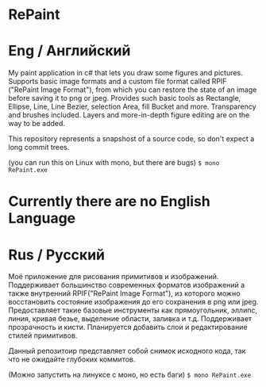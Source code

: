# RePaint

# Eng / Английский
My paint application in c# that lets you draw some figures and pictures. Supports basic image formats and a custom file format called RPIF ("RePaint Image Format"), from which you can restore the state of an image before saving it to png or jpeg.
Provides such basic tools as Rectangle, Ellipse, Line, Line Bezier, selection Area, fill Bucket and more.
Transparency and brushes included. Layers and more-in-depth figure editing are on the way to be added.

This repository represents a snapshost of a source code, so don't expect a long commit trees.

(you can run this on Linux with mono, but there are bugs)
`$ mono RePaint.exe`

# Currently there are no English Language

# Rus / Русский
Моё приложение для рисования примитивов и изображений. Поддерживает большинство современных форматов изображений а также внутренний RPIF("RePaint Image Format"), из которого можно восстановить состояние изображения до его сохранения в png или jpeg.
Предоставляет такие базовые инструменты как прямоугольник, эллипс, линия, кривая безье, выделение области, заливка и т.д.
Поддерживает прозрачность и кисти. Планируется добавить слои и редактирование стилей примитивов.

Данный репозитоир представляет собой снимок исходного кода, так что не ожидайте глубоких коммитов.

(Можно запустить на линуксе с моно, но есть баги)
`$ mono RePaint.exe`
